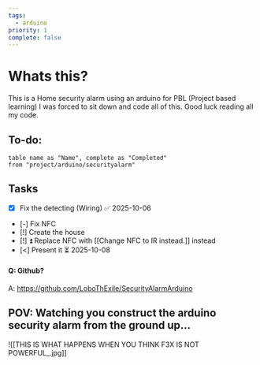 ```yaml
---
tags:
  - arduino
priority: 1
complete: false
---
```


# Whats this?
This is a Home security alarm using an arduino for PBL (Project based learning)
I was forced to sit down and code all of this.
Good luck reading all my code.

## To-do:
```dataview
table name as "Name", complete as "Completed"
from "project/arduino/securityalarm"
```
## Tasks

- [x] Fix the detecting (Wiring) ✅ 2025-10-06
- [-] Fix NFC
- [!] Create the house
- [!] ⏫ Replace NFC with [[Change NFC to IR instead.]] instead
- [<] Present it ⏳ 2025-10-08 


#### Q: Github?
A: https://github.com/LoboThExile/SecurityAlarmArduino 

## POV: Watching you construct the arduino security alarm from the ground up...
![[THIS IS WHAT HAPPENS WHEN YOU THINK F3X IS NOT POWERFUL_.jpg]]